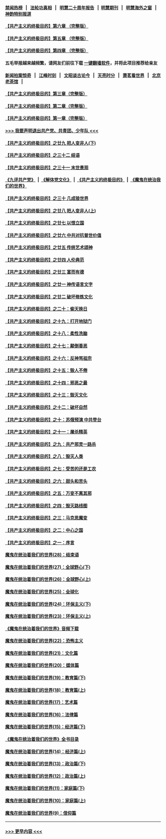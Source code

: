 #### [禁闻热榜](热点新闻.md?=0)  &nbsp;&nbsp;|&nbsp;&nbsp; [法轮功真相](https://github.com/gfw-breaker/truth/blob/master/README.md?=0) &nbsp;&nbsp;|&nbsp;&nbsp; [明慧二十周年报告](https://github.com/gfw-breaker/mh-reports/blob/master/README.md?=0) &nbsp;&nbsp;|&nbsp;&nbsp;[明慧期刊](https://github.com/gfw-breaker/mh-qikan) &nbsp;&nbsp;|&nbsp;&nbsp; [明慧海外之窗](https://github.com/gfw-breaker/mh-news/blob/master/README.md?=0) &nbsp;&nbsp;|&nbsp;&nbsp; [神韵特别报道](https://github.com/gfw-breaker/mh-news/blob/master/shenyun.md?=0)
#### [【共产主义的终极目的】第六章 （完整版）](../pages/nsc422/n11428913.md?t=02282131) 
#### [【共产主义的终极目的】第五章 （完整版）](../pages/nsc422/n11428912.md?t=02282131) 
#### [【共产主义的终极目的】第四章 （完整版）](../pages/nsc422/n11428907.md?t=02282131) 
#### 五毛举报越来越频繁，请网友们前往下载 [一键翻墙软件](https://github.com/gfw-breaker/ssr-accounts)，并将此项目推荐给亲友
#### [新闻拍案惊奇](https://github.com/gfw-breaker/banned-news/blob/master/pages/link4.md) &nbsp;&nbsp;|&nbsp;&nbsp; [江峰时刻](https://github.com/gfw-breaker/banned-news/blob/master/pages/link4.md) &nbsp;&nbsp;|&nbsp;&nbsp; [文昭谈古论今](https://github.com/gfw-breaker/banned-news/blob/master/pages/link4.md) &nbsp;&nbsp;|&nbsp;&nbsp; [天亮时分](https://github.com/gfw-breaker/banned-news/blob/master/pages/link4.md) &nbsp;&nbsp;|&nbsp;&nbsp; [萧茗看世界](https://github.com/gfw-breaker/banned-news/blob/master/pages/link4.md) &nbsp;&nbsp;|&nbsp;&nbsp; [北京老茶馆](https://github.com/gfw-breaker/banned-news/blob/master/pages/link4.md) &nbsp;&nbsp;|&nbsp;&nbsp; 
#### [【共产主义的终极目的】第三章（完整版）](../pages/nsc422/n11428848.md?t=02282131) 
#### [【共产主义的终极目的】第二章（完整版）](../pages/nsc422/n11428831.md?t=02282131) 
#### [【共产主义的终极目的】第一章（完整版）](../pages/nsc422/n11417651.md?t=02282131) 
#### [>>> 我要声明退出共产党、共青团、少年队 <<<](https://github.com/begood0513/goodnews/blob/master/quit/letter.md) 
#### [【共产主义的终极目的】之廿九 把人变非人(下)](../pages/nsc422/n11344140.md?t=02282131) 
#### [【共产主义的终极目的】之三十二 结语](../pages/nsc422/n11360535.md?t=02282131) 
#### [【共产主义的终极目的】之三十一 末世景观](../pages/nsc422/n11351129.md?t=02282131) 
#### [《九评共产党》](https://github.com/begood0513/9ping.md/blob/master/README.md) &nbsp;|&nbsp; [《解体党文化》](../../../../jtdwh.md/blob/master/README.md)  &nbsp;|&nbsp; [《共产主义的终极目的》](../../../../gczydzjmd.md/blob/master/README.md) &nbsp;|&nbsp; [《魔鬼在统治我们的世界》](../../../../mgztzwmdsj.md/blob/master/README.md) 
#### [【共产主义的终极目的】之三十 几成狼世界](../pages/nsc422/n11348280.md?t=02282131) 
#### [【共产主义的终极目的】之廿八 把人变非人(上)](../pages/nsc422/n11340492.md?t=02282131) 
#### [【共产主义的终极目的】之廿七 以恨立国](../pages/nsc422/n11336944.md?t=02282131) 
#### [【共产主义的终极目的】之廿六 中共对抗普世价值](../pages/nsc422/n11324785.md?t=02282131) 
#### [【共产主义的终极目的】之廿五 传统艺术颂神](../pages/nsc422/n11296396.md?t=02282131) 
#### [【共产主义的终极目的】之廿四 人伦典范](../pages/nsc422/n11296397.md?t=02282131) 
#### [【共产主义的终极目的】之廿三 富而有德](../pages/nsc422/n11283598.md?t=02282131) 
#### [【共产主义的终极目的】之廿一 神传语言文字](../pages/nsc422/n11263265.md?t=02282131) 
#### [【共产主义的终极目的】之廿二 破坏修炼文化](../pages/nsc422/n11245728.md?t=02282131) 
#### [【共产主义的终极目的】之二十：偷天换日](../pages/nsc422/n11238846.md?t=02282131) 
#### [【共产主义的终极目的】之十九：打开地狱门](../pages/nsc422/n11206376.md?t=02282131) 
#### [【共产主义的终极目的】之十八：柔性洗脑](../pages/nsc422/n11199994.md?t=02282131) 
#### [【共产主义的终极目的】之十七：颠倒善恶](../pages/nsc422/n11179782.md?t=02282131) 
#### [【共产主义的终极目的】之十六：反神骂祖宗](../pages/nsc422/n11166798.md?t=02282131) 
#### [【共产主义的终极目的】之十五：毁人不倦](../pages/nsc422/n11166792.md?t=02282131) 
#### [【共产主义的终极目的】之十四：邪恶之最](../pages/nsc422/n11150249.md?t=02282131) 
#### [【共产主义的终极目的】之十三：毁灭文化](../pages/nsc422/n11135227.md?t=02282131) 
#### [【共产主义的终极目的】之十二：破坏自然](../pages/nsc422/n11135214.md?t=02282131) 
#### [【共产主义的终极目的】之十：苏俄预演 中共登台](../pages/nsc422/n11118424.md?t=02282131) 
#### [【共产主义的终极目的】之十一：屠杀精英](../pages/nsc422/n11118442.md?t=02282131) 
#### [【共产主义的终极目的】之九：共产邪灵一路杀](../pages/nsc422/n11114139.md?t=02282131) 
#### [【共产主义的终极目的】之八：毁灭人类](../pages/nsc422/n11108503.md?t=02282131) 
#### [【共产主义的终极目的】之七：受苦的还是工农](../pages/nsc422/n11101809.md?t=02282131) 
#### [【共产主义的终极目的】之六：甜头和苦头](../pages/nsc422/n11096971.md?t=02282131) 
#### [【共产主义的终极目的】之五：万变不离其邪](../pages/nsc422/n11091285.md?t=02282131) 
#### [【共产主义的终极目的】之四：毁灭路线图](../pages/nsc422/n11086284.md?t=02282131) 
#### [【共产主义的终极目的】之三：马克思魔变](../pages/nsc422/n11061941.md?t=02282131) 
#### [【共产主义的终极目的】之二：中心之国](../pages/nsc422/n11047728.md?t=02282131) 
#### [【共产主义的终极目的】之一：序言](../pages/nsc422/n11086077.md?t=02282131) 
#### [魔鬼在统治着我们的世界(28)：结束语](../pages/nsc422/n10936246.md?t=02282131) 
#### [魔鬼在统治着我们的世界(27)：全球野心(下)](../pages/nsc422/n10928319.md?t=02282131) 
#### [魔鬼在统治着我们的世界(26)：全球野心(上)](../pages/nsc422/n10900318.md?t=02282131) 
#### [魔鬼在统治着我们的世界(25)：全球化](../pages/nsc422/n10788205.md?t=02282131) 
#### [魔鬼在统治着我们的世界(24)：环保主义(下)](../pages/nsc422/n10695307.md?t=02282131) 
#### [魔鬼在统治着我们的世界(23)：环保主义(上)](../pages/nsc422/n10688613.md?t=02282131) 
#### [《魔鬼在统治着我们的世界》音频下载](../pages/nsc422/n10635553.md?t=02282131) 
#### [魔鬼在统治着我们的世界(22)：恐怖主义](../pages/nsc422/n10614727.md?t=02282131) 
#### [魔鬼在统治着我们的世界(21)：文化篇](../pages/nsc422/n10597706.md?t=02282131) 
#### [魔鬼在统治着我们的世界(20)：媒体篇](../pages/nsc422/n10586579.md?t=02282131) 
#### [魔鬼在统治着我们的世界(19)：教育篇(下)](../pages/nsc422/n10564808.md?t=02282131) 
#### [魔鬼在统治着我们的世界(18)：教育篇(上)](../pages/nsc422/n10526970.md?t=02282131) 
#### [魔鬼在统治着我们的世界(17)：艺术篇](../pages/nsc422/n10499093.md?t=02282131) 
#### [魔鬼在统治着我们的世界(16)：法律篇](../pages/nsc422/n10485969.md?t=02282131) 
#### [魔鬼在统治着我们的世界(15)：经济篇(下)](../pages/nsc422/n10469975.md?t=02282131) 
#### [《魔鬼在统治着我们的世界》全书目录](../pages/nsc422/n10464261.md?t=02282131) 
#### [魔鬼在统治着我们的世界(14)：经济篇(上)](../pages/nsc422/n10457370.md?t=02282131) 
#### [魔鬼在统治着我们的世界(13)：政治篇(下)](../pages/nsc422/n10448270.md?t=02282131) 
#### [魔鬼在统治着我们的世界(12)：政治篇(上)](../pages/nsc422/n10444576.md?t=02282131) 
#### [魔鬼在统治着我们的世界(11)：家庭篇(下)](../pages/nsc422/n10440961.md?t=02282131) 
#### [魔鬼在统治着我们的世界(10)：家庭篇(上)](../pages/nsc422/n10435448.md?t=02282131) 
#### [魔鬼在统治着我们的世界(9)：信仰篇](../pages/nsc422/n10432159.md?t=02282131) 

----
#### [ >>> 更早内容 <<< ](../indexes/nsc422-earlier.md)
